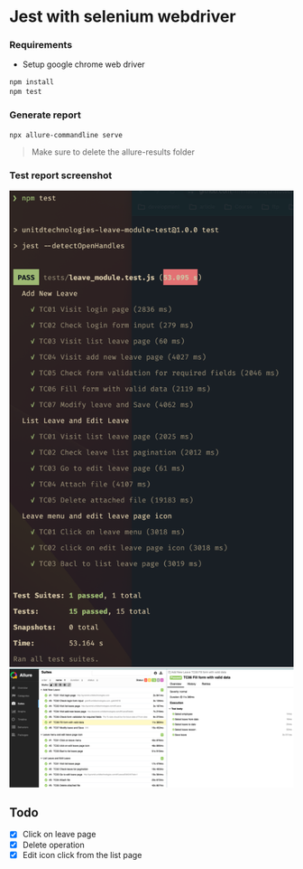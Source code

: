 # Jest with selenium webdriver

### Requirements
- Setup google chrome web driver

```sh
npm install
npm test
```

### Generate report
```sh
npx allure-commandline serve
```

> Make sure to delete the allure-results folder

### Test report screenshot
![Jest test report](./screenshots/jest-test-report.png)
![Allure report](./screenshots/allure-test-report.png)

## Todo
- [x] Click on leave page
- [x] Delete operation
- [x] Edit icon click from the list page
